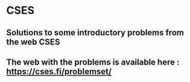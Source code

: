 # CSES

## Solutions to some introductory problems from the web CSES 

## The web with the problems is available here : https://cses.fi/problemset/
